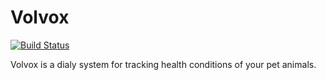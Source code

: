 # Volvox

[![Build Status](https://secure.travis-ci.org/hayamiz/volvox.png)](http://travis-ci.org/hayamiz/volvox)

Volvox is a dialy system for tracking health conditions of your pet animals.
